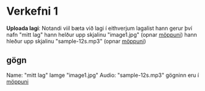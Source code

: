 # Verkefni 1
**Uploada lagi**: Notandi viil bæta við lagi í eithverjum lagalist
hann gerur því nafn "mitt lag"
hann helður upp skjalinu "image1.jpg" (opnar [möppuni](../../forritið/Audioplayer/GÖGN/))
hann hleður upp skjalinu "sample-12s.mp3" (opnar [möppuni](../../forritið/Audioplayer/GÖGN/))
## gögn
Name: "mitt lag"
Iamge "image1.jpg"
Audio: "sample-12s.mp3"
gögninn eru í  [möppuni](../../forritið/Audioplayer/GÖGN/)
